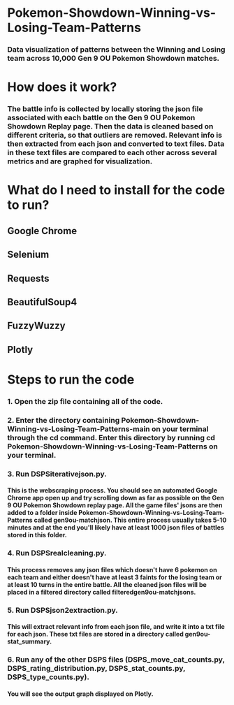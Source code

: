 # Pokemon-Showdown-Winning-vs-Losing-Team-Patterns
### Data visualization of patterns between the Winning and Losing team across 10,000 Gen 9 OU Pokemon Showdown matches.
# How does it work?
### The battle info is collected by locally storing the json file associated with each battle on the Gen 9 OU Pokemon Showdown Replay page. Then the data is cleaned based on different criteria, so that outliers are removed. Relevant info is then extracted from each json and converted to text files. Data in these text files are compared to each other across several metrics and are graphed for visualization.
# What do I need to install for the code to run?
## Google Chrome
## Selenium
## Requests
## BeautifulSoup4
## FuzzyWuzzy
## Plotly
# Steps to run the code
### 1. Open the zip file containing all of the code.
### 2. Enter the directory containing Pokemon-Showdown-Winning-vs-Losing-Team-Patterns-main on your terminal through the cd command. Enter this directory by running cd Pokemon-Showdown-Winning-vs-Losing-Team-Patterns on your terminal.
### 3. Run DSPSiterativejson.py. 
#### This is the webscraping process. You should see an automated Google Chrome app open up and try scrolling down as far as possible on the Gen 9 OU Pokemon Showdown replay page. All the game files' jsons are then added to a folder inside Pokemon-Showdown-Winning-vs-Losing-Team-Patterns called gen9ou-matchjson. This entire process usually takes 5-10 minutes and at the end you'll likely have at least 1000 json files of battles stored in this folder.
### 4. Run DSPSrealcleaning.py. 
#### This process removes any json files which doesn't have 6 pokemon on each team and either doesn't have at least 3 faints for the losing team or at least 10 turns in the entire battle. All the cleaned json files will be placed in a filtered directory called filteredgen9ou-matchjsons.
### 5. Run DSPSjson2extraction.py. 
#### This will extract relevant info from each json file, and write it into a txt file for each json. These txt files are stored in a directory called gen9ou-stat_summary.
### 6. Run any of the other DSPS files (DSPS_move_cat_counts.py, DSPS_rating_distribution.py, DSPS_stat_counts.py, DSPS_type_counts.py).
#### You will see the output graph displayed on Plotly.
